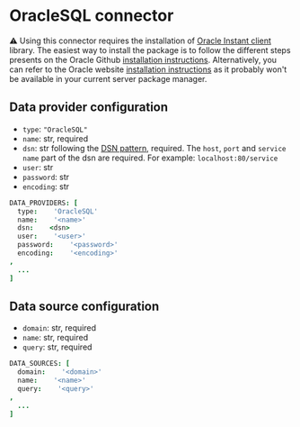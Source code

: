 # OracleSQL connector

⚠️  Using this connector requires the installation of [Oracle Instant client](http://www.oracle.com/technetwork/database/database-technologies/instant-client/overview/index.html) library. The easiest way to install the package is to follow the different steps presents on the Oracle Github [installation instructions](https://oracle.github.io/odpi/doc/installation.html#).
Alternatively, you can refer to the Oracle website [installation instructions](https://docs.oracle.com/en/database/oracle/oracle-database/12.2/lnoci/instant-client.html#GUID-7D65474A-8790-4E81-B535-409010791C2F) as it probably won't be available in your current server package manager.

## Data provider configuration

* `type`: `"OracleSQL"`
* `name`: str, required
* `dsn`: str following the [DSN pattern](https://en.wikipedia.org/wiki/Data_source_name), required. The `host`, `port` and `service name` part of the dsn are required. For example: `localhost:80/service`
* `user`: str
* `password`: str
* `encoding`: str

```coffee
DATA_PROVIDERS: [
  type:    'OracleSQL'
  name:    '<name>'
  dsn:    <dsn>
  user:    '<user>'
  password:    '<password>'
  encoding:    '<encoding>'
,
  ...
]
```


## Data source configuration

* `domain`: str, required
* `name`: str, required
* `query`: str, required

```coffee
DATA_SOURCES: [
  domain:    '<domain>'
  name:    '<name>'
  query:    '<query>'
,
  ...
]
```

